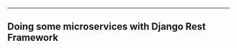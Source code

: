 ---------------------------------------------------
Doing some microservices with Django Rest Framework
---------------------------------------------------